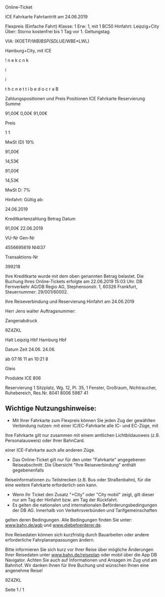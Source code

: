 Online-Ticket

ICE Fahrkarte
Fahrtantritt am 24.06.2019

Flexpreis (Einfache Fahrt)
Klasse:
1
Erw:
1, mit 1 BC50
Hinfahrt: Leipzig+City
Über:
Storno kostenfrei bis 1 Tag vor 1. Geltungstag.

VIA: (KOET*P/WB)*BSP*(SDL*UE/WBE*LWL)

 Hamburg+City, mit ICE

!
n
e
k
c
n
k

i

i

t
h
c
n
e
t
t
i
b
e
d
o
c
r
a
B

Zahlungspositionen und Preis
Positionen
ICE Fahrkarte
Reservierung
Summe

91,00€
0,00€
91,00€

Preis

1
1

MwSt (D) 19%

91,00€

14,53€

91,00€

14,53€

MwSt D: 7%

Hinfahrt:
Gültig ab:

24.06.2019

Kreditkartenzahlung
Betrag
Datum

91,00€
22.06.2019

VU-Nr
Gen-Nr

4556695619
NI4I37

Transaktions-Nr

399218

Ihre Kreditkarte wurde mit dem oben genannten Betrag belastet. Die Buchung Ihres
Online-Tickets erfolgte am 22.06.2019 15:03 Uhr. DB Fernverkehr AG/DB Regio AG,
Stephensonstr. 1, 60326 Frankfurt, Steuernummer: 29/001/60002.

Ihre Reiseverbindung und Reservierung Hinfahrt am 24.06.2019

Herr  Jens walter
Auftragsnummer:

Zangenabdruck

9Z4ZKL

Halt
Leipzig Hbf
Hamburg Hbf

Datum Zeit
24.06.
24.06.

ab 07:16 11
an 10:21 8

Gleis

Produkte
ICE 806

Reservierung
1 Sitzplatz, Wg. 12, Pl. 35, 1 Fenster, Großraum,
Nichtraucher,
Ruhebereich, Res.Nr. 8041 8006 5987 41

Wichtige Nutzungshinweise:
-
- Mit Ihrer Fahrkarte zum Flexpreis können Sie jeden Zug der gewählten Verbindung nutzen: mit einer IC/EC-Fahrkarte alle IC- und EC-Züge, mit

Ihre Fahrkarte gilt nur zusammen mit einem amtlichen Lichtbildausweis (z.B. Personalausweis) oder Ihrer BahnCard.

einer ICE-Fahrkarte auch alle anderen Züge.

- Das Online-Ticket gilt nur für den unter "Fahrkarte" angegebenen Reiseabschnitt. Die Übersicht "Ihre Reiseverbindung" enthält gegebenenfalls

Reiseinformationen zu Teilstrecken (z.B. Bus oder Straßenbahn), für die eine weitere Fahrkarte erforderlich sein kann.
- Wenn Ihr Ticket den Zusatz "+City" oder "City mobil" zeigt, gilt dieser nur am Tag der Hinfahrt bzw. am Tag der Rückfahrt.
- Es gelten die nationalen und internationalen Beförderungsbedingungen der DB AG. Innerhalb von Verkehrsverbünden und Tarifgemeinschaften

gelten deren Bedingungen. Alle Bedingungen finden Sie unter: www.bahn.de/agb und www.diebefoerderer.de.

Ihre Reisedaten können sich kurzfristig durch Bauarbeiten oder andere erforderliche Fahrplananpassungen ändern.

Bitte informieren Sie sich kurz vor Ihrer Reise über mögliche Änderungen Ihrer Reisedaten unter www.bahn.de/reiseplan oder mobil über die
App DB Navigator. Achten Sie auch auf Informationen und Ansagen im Zug und am Bahnhof. Wir danken Ihnen für Ihre Buchung und wünschen
Ihnen eine angenehme Reise!

9Z4ZKL

Seite 1 / 1


